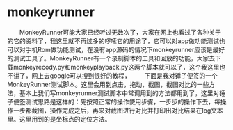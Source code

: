 monkeyrunner
============

　　MonkeyRunner可能大家已经听过无数次了，大家在网上也看过了各种关于的它的资料了，我这里就不再过多的啰嗦它的用途了，它可以对app做功能测试也可以对手机Rom做功能测试，在没有app源码的情况下monkeyrunner应该是最好的测试工具了。MonkeyRunner有一个录制脚本的工具和回放的功能，大家去下载monkeyrecody.py和monkeyplayback.py这两个脚本就可以了，这个我这里也不讲了，网上去google可以搜到很好的教程， 　　下面是我对锤子便签的一个MonkeyRunner测试脚本。这里会用到点击，拖动，截图，截图对比的一些方法，基本上我们写monkeyrunner测试脚本中常调用到的方法都用到了，这里对锤子便签测试思路是这样的：先按照正常的操作使用步骤，一步步的操作下去，每操作一步都截图，操作完成之后，再来对截图进行对比并打印出对比结果在log文本里。这里用到的是坐标点的定位方法。
